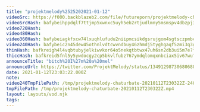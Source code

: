 ```yaml
---
title: "projektmelody%2525202021-01-12"
videoSrc: https://f000.backblazeb2.com/file/futureporn/projektmelody-chaturbate-2021-01-12.mp4
videoSrcHash: bafybeihppdqlf7ttjmp5xwnxc5uyh5eb2rtjudlmny5msmspv4dbzpj3be
video720Hash: 
video480Hash: 
video360Hash: bafybeiagkfxcw74lxuqhlufudu2niipmcsikdgsrujgom4sgtsczpmbcd4
video240Hash: bafybeic2n45dew45othnlvdtcwvndbuy46zhmdj5tyghgaqf5zmi3q3ghu?filename=projektmelody-chaturbate-20210112T230322Z-240p.mp4
thinHash: bafkreigh4l4vqbtubyjelkiwvkor64o5nekqtbtwx47uh6sn2db3ui5m7e?filename=20210112T230322Z_thin.jpg
thiccHash: bafkreid5fnl5y5ywdocgy2cp5bkvlfubz767ymdqlomqxnbciax5iv67wu?filename=20210112T230322Z_thicc.jpg
announceTitle: "bitch%20I%27m%20a%20mel"
announceUrl: https://twitter.com/ProjektMelody/status/1349129873068068873
date: 2021-01-12T23:03:22.000Z
note: 
video240TmpFilePath: /tmp/projektmelody-chaturbate-20210112T230322Z-240p.mp4
tmpFilePath: /tmp/projektmelody-chaturbate-20210112T230322Z.mp4
layout: layouts/vod.njk
tags:
---
```

